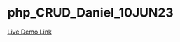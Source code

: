 # php_CRUD_Daniel_10JUN23

[Live Demo Link]([https://danielfinx.github.io/clipboard_jquery_daniel_29jul23](https://taskpagecrud.000webhostapp.com/php_CRUD_Daniel_10JUN23/)https://taskpagecrud.000webhostapp.com/php_CRUD_Daniel_10JUN23/)

